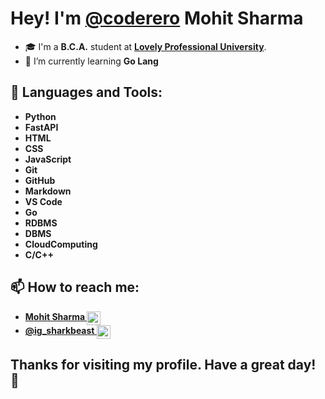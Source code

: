 # Hey! I'm [**@coderero**](http://github/coderero) **Mohit Sharma**

- 🎓 I'm a **B.C.A.** student at **[Lovely Professional University](https://www.lpu.in/)**.
- 🌱 I’m currently learning **Go Lang**

## 🚀 Languages and Tools:

- **Python**
- **FastAPI**
- **HTML**
- **CSS**
- **JavaScript**
- **Git**
- **GitHub**
- **Markdown**
- **VS Code**
- **Go**
- **RDBMS**
- **DBMS**
- **CloudComputing**
- **C/C++**

## 📫 How to reach me:

- **[Mohit Sharma <img align="center" alt="coderero | LinkedIn" width="22px" src="https://www.svgrepo.com/show/158420/linkedin.svg" />](https://www.linkedin.com/in/mohit-sharma-7503b2246/)**
- **[@ig_sharkbeast <img align="center" alt="coderero | Instagram" width="22px" src="https://www.svgrepo.com/show/452229/instagram-1.svg" />](https://www.instagram.com/ig_sharkbeast/)**

## Thanks for visiting my profile. Have a great day! 👋
